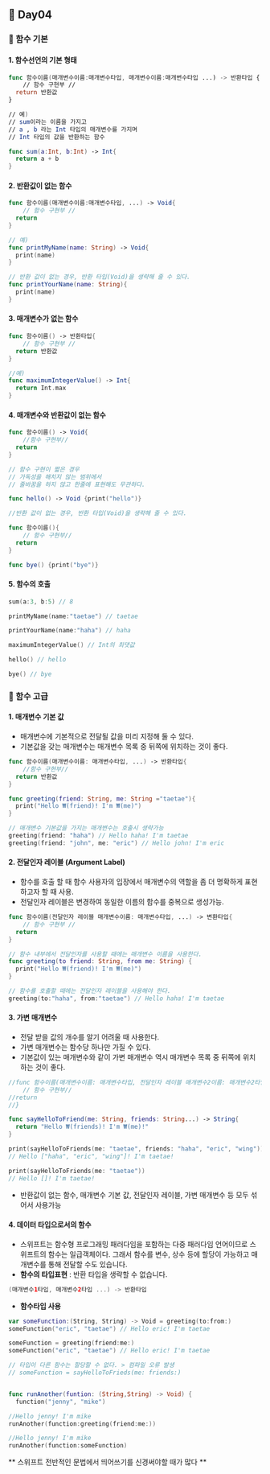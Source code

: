 ## :runner: Day04

### :page_with_curl: 함수 기본

#### 1. 함수선언의 기본 형태
```swift
func 함수이름(매개변수이름:매개변수타입, 매개변수이름:매개변수타입 ...) -> 반환타입 {
	// 함수 구현부 //
  return 반환값
}

// 예)
// sum이라는 이름을 가지고 
// a , b 라는 Int 타입의 매개변수를 가지며
// Int 타입의 값을 반환하는 함수

func sum(a:Int, b:Int) -> Int{
  return a + b
}
```

#### 2. 반환값이 없는 함수
```swift
func 함수이름(매개변수이름:매개변수타입, ...) -> Void{
	// 함수 구현부 //
  return
}

// 예)
func printMyName(name: String) -> Void{
  print(name)
}

// 반환 값이 없는 경우, 반환 타입(Void)을 생략해 줄 수 있다.
func printYourName(name: String){
  print(name)
}
```

#### 3. 매개변수가 없는 함수
```swift
func 함수이름() -> 반환타입{
	// 함수 구현부 //
  return 반환값
}

//예)
func maximumIntegerValue() -> Int{
  return Int.max
}
```

#### 4. 매개변수와 반환값이 없는 함수
```swift
func 함수이름() -> Void{
	//함수 구현부//
  return
}

// 함수 구현이 짧은 경우
// 가독성을 해치지 않는 범위에서
// 줄바꿈을 하지 않고 한줄에 표현해도 무관하다.

func hello() -> Void {print("hello")}

//반환 값이 없는 경우, 반환 타입(Void)을 생략해 줄 수 있다.

func 함수이름(){
	// 함수 구현부//
  return
}

func bye() {print("bye")}
```

#### 5. 함수의 호출 
```swift
sum(a:3, b:5) // 8

printMyName(name:"taetae") // taetae

printYourName(name:"haha") // haha

maximumIntegerValue() // Int의 최댓값

hello() // hello

bye() // bye
```

### :page_with_curl: 함수 고급 

#### 1. 매개변수 기본 값
- 매개변수에 기본적으로 전달될 값을 미리 지정해 둘 수 있다.
- 기본값을 갖는 매개변수는 매개변수 목록 중 뒤쪽에 위치하는 것이 좋다.

```swift
func 함수이름(매개변수이름: 매개변수타입, ...) -> 반환타입{
	//함수 구현부//
  return 반환값
}

func greeting(friend: String, me: String ="taetae"){
  print("Hello ₩(friend)! I'm ₩(me)")
}

// 매개변수 기본값을 가지는 매개변수는 호출시 생략가능
greeting(friend: "haha") // Hello haha! I'm taetae
greeting(friend: "john", me: "eric") // Hello john! I'm eric
```

#### 2. 전달인자 레이블 (Argument Label)
- 함수를 호출 할 때 함수 사용자의 입장에서 매개변수의 역할을 좀 더 명확하게 표현하고자 할 때 사용.
- 전달인자 레이블은 변경하여 동일한 이름의 함수를 중복으로 생성가능.

```swift
func 함수이름(전달인자 레이블 매개변수이름: 매개변수타입, ...) -> 변환타입{
	// 함수 구현부 //
  return
}

// 함수 내부에서 전달인자를 사용할 때에는 매개변수 이름을 사용한다.
func greeting(to friend: String, from me: String) {
  print("Hello ₩(friend)! I'm ₩(me)")
}

// 함수를 호출할 때에는 전달인자 레이블을 사용해야 한다.
greeting(to:"haha", from:"taetae") // Hello haha! I'm taetae
```

#### 3. 가변 매개변수 
- 전달 받을 값의 개수를 알기 어려울 때 사용한다.
- 가변 매개변수는 함수당 하나만 가질 수 있다.
- 기본값이 있는 매개변수와 같이 가변 매개변수 역시 매개변수 목록 중 뒤쪽에 위치하는 것이 좋다.

```swift
//func 함수이름(매개변수이름: 매개변수타입, 전달인자 레이블 매개변수2이름: 매개변수2타입...) -> 반화타입{
	// 함수 구현부//
//return
//}

func sayHelloToFriend(me: String, friends: String...) -> String{
  return "Hello ₩(friends)! I'm ₩(me)!"
}

print(sayHelloToFriends(me: "taetae", friends: "haha", "eric", "wing"))
// Hello ["haha", "eric", "wing"]! I'm taetae!

print(sayHelloToFriends(me: "taetae"))
// Hello []! I'm taetae!
```

- 반환값이 없는 함수, 매개변수 기본 값, 전달인자 레이블, 가변 매개변수 등 모두 섞어서 사용가능

#### 4. 데이터 타입으로서의 함수 
- 스위프트는 함수형 프로그래밍 패러다임을 포함하는 다중 패러다임 언어이므로 스위프트의 함수는 일급객체이다. 그래서 함수를 변수, 상수 등에 할당이 가능하고 매개변수를 통해 전달할 수도 있습니다.
- **함수의 타입표현** : 반환 타입을 생략할 수 없습니다.

```swift
(매개변수1타입, 매개변수2타입 ...) -> 반환타입
```

- **함수타입 사용**

```swift
var someFunction:(String, String) -> Void = greeting(to:from:)
someFunction("eric", "taetae") // Hello eric! I'm taetae

someFunction = greeting(friend:me:)
someFunction("eric", "taetae") // Hello eric! I'm taetae

// 타입이 다른 함수는 할당할 수 없다. > 컴파일 오류 발생
// someFunction = sayHelloToFrieds(me: friends:)


func runAnother(funtion: (String,String) -> Void) {
  function("jenny", "mike")

//Hello jenny! I'm mike
runAnother(function:greeting(friend:me:))

//Hello jenny! I'm mike
runAnother(function:someFunction)
```
** 스위프트 전반적인 문법에서 띄어쓰기를 신경써야할 때가 많다 **
